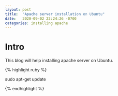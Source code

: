 ```yaml
---
layout: post
title:  "Apache server installation on Ubuntu"
date:   2020-09-02 22:24:26 -0700
categories: installing apache
---
```


<h1>Intro</h1>

This blog will help installing apache server on Ubuntu.



{% highlight ruby %}

sudo apt-get update

{% endhighlight %}